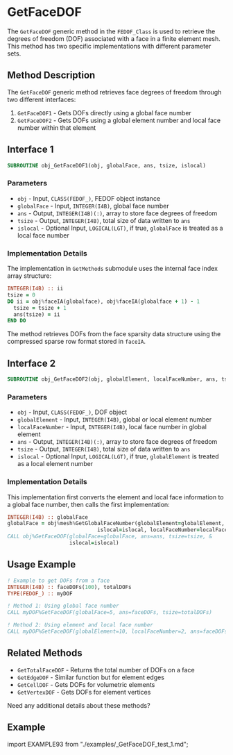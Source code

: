 # GetFaceDOF

The `GetFaceDOF` generic method in the `FEDOF_Class` is used to retrieve the degrees of freedom (DOF) associated with a face in a finite element mesh. This method has two specific implementations with different parameter sets.

## Method Description

The `GetFaceDOF` generic method retrieves face degrees of freedom through two different interfaces:

1. `GetFaceDOF1` - Gets DOFs directly using a global face number
2. `GetFaceDOF2` - Gets DOFs using a global element number and local face number within that element

## Interface 1

```fortran
SUBROUTINE obj_GetFaceDOF1(obj, globalFace, ans, tsize, islocal)
```

### Parameters

- `obj` - Input, `CLASS(FEDOF_)`, FEDOF object instance
- `globalFace` - Input, `INTEGER(I4B)`, global face number
- `ans` - Output, `INTEGER(I4B)(:)`, array to store face degrees of freedom
- `tsize` - Output, `INTEGER(I4B)`, total size of data written to `ans`
- `islocal` - Optional Input, `LOGICAL(LGT)`, if true, `globalFace` is treated as a local face number

### Implementation Details

The implementation in `GetMethods` submodule uses the internal face index array structure:

```fortran
INTEGER(I4B) :: ii
tsize = 0
DO ii = obj%faceIA(globalface), obj%faceIA(globalface + 1) - 1
  tsize = tsize + 1
  ans(tsize) = ii
END DO
```

The method retrieves DOFs from the face sparsity data structure using the compressed sparse row format stored in `faceIA`.

## Interface 2

```fortran
SUBROUTINE obj_GetFaceDOF2(obj, globalElement, localFaceNumber, ans, tsize, islocal)
```

### Parameters

- `obj` - Input, `CLASS(FEDOF_)`, DOF object
- `globalElement` - Input, `INTEGER(I4B)`, global or local element number
- `localFaceNumber` - Input, `INTEGER(I4B)`, local face number in global element
- `ans` - Output, `INTEGER(I4B)(:)`, array to store face degrees of freedom
- `tsize` - Output, `INTEGER(I4B)`, total size of data written to `ans`
- `islocal` - Optional Input, `LOGICAL(LGT)`, if true, `globalElement` is treated as a local element number

### Implementation Details

This implementation first converts the element and local face information to a global face number, then calls the first implementation:

```fortran
INTEGER(I4B) :: globalFace
globalFace = obj%mesh%GetGlobalFaceNumber(globalElement=globalElement, &
                             islocal=islocal, localFaceNumber=localFaceNumber)
CALL obj%GetFaceDOF(globalFace=globalFace, ans=ans, tsize=tsize, &
                    islocal=islocal)
```

## Usage Example

```fortran
! Example to get DOFs from a face
INTEGER(I4B) :: faceDOFs(100), totalDOFs
TYPE(FEDOF_) :: myDOF

! Method 1: Using global face number
CALL myDOF%GetFaceDOF(globalFace=5, ans=faceDOFs, tsize=totalDOFs)

! Method 2: Using element and local face number
CALL myDOF%GetFaceDOF(globalElement=10, localFaceNumber=2, ans=faceDOFs, tsize=totalDOFs)
```

## Related Methods

- `GetTotalFaceDOF` - Returns the total number of DOFs on a face
- `GetEdgeDOF` - Similar function but for element edges
- `GetCellDOF` - Gets DOFs for volumetric elements
- `GetVertexDOF` - Gets DOFs for element vertices

Need any additional details about these methods?

## Example

import EXAMPLE93 from "./examples/_GetFaceDOF_test_1.md";

<EXAMPLE93 />
